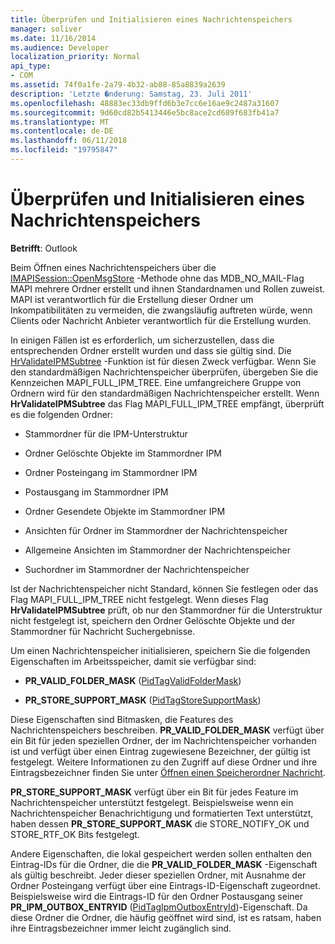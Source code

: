 ```yaml
---
title: Überprüfen und Initialisieren eines Nachrichtenspeichers
manager: soliver
ms.date: 11/16/2014
ms.audience: Developer
localization_priority: Normal
api_type:
- COM
ms.assetid: 74f0a1fe-2a79-4b32-ab88-85a8839a2639
description: 'Letzte �nderung: Samstag, 23. Juli 2011'
ms.openlocfilehash: 48883ec33db9ffd6b3e7cc6e16ae9c2487a31607
ms.sourcegitcommit: 9d60cd82b5413446e5bc8ace2cd689f683fb41a7
ms.translationtype: MT
ms.contentlocale: de-DE
ms.lasthandoff: 06/11/2018
ms.locfileid: "19795847"
---
```

# <a name="validating-and-initializing-a-message-store"></a>Überprüfen und Initialisieren eines Nachrichtenspeichers

  
  
**Betrifft**: Outlook 
  
Beim Öffnen eines Nachrichtenspeichers über die [IMAPISession::OpenMsgStore](imapisession-openmsgstore.md) -Methode ohne das MDB_NO_MAIL-Flag MAPI mehrere Ordner erstellt und ihnen Standardnamen und Rollen zuweist. MAPI ist verantwortlich für die Erstellung dieser Ordner um Inkompatibilitäten zu vermeiden, die zwangsläufig auftreten würde, wenn Clients oder Nachricht Anbieter verantwortlich für die Erstellung wurden. 
  
In einigen Fällen ist es erforderlich, um sicherzustellen, dass die entsprechenden Ordner erstellt wurden und dass sie gültig sind. Die [HrValidateIPMSubtree](hrvalidateipmsubtree.md) -Funktion ist für diesen Zweck verfügbar. Wenn Sie den standardmäßigen Nachrichtenspeicher überprüfen, übergeben Sie die Kennzeichen MAPI_FULL_IPM_TREE. Eine umfangreichere Gruppe von Ordnern wird für den standardmäßigen Nachrichtenspeicher erstellt. Wenn **HrValidateIPMSubtree** das Flag MAPI_FULL_IPM_TREE empfängt, überprüft es die folgenden Ordner: 
  
- Stammordner für die IPM-Unterstruktur
    
- Ordner Gelöschte Objekte im Stammordner IPM
    
- Ordner Posteingang im Stammordner IPM
    
- Postausgang im Stammordner IPM
    
- Ordner Gesendete Objekte im Stammordner IPM
    
- Ansichten für Ordner im Stammordner der Nachrichtenspeicher
    
- Allgemeine Ansichten im Stammordner der Nachrichtenspeicher
    
- Suchordner im Stammordner der Nachrichtenspeicher
    
Ist der Nachrichtenspeicher nicht Standard, können Sie festlegen oder das Flag MAPI_FULL_IPM_TREE nicht festgelegt. Wenn dieses Flag **HrValidateIPMSubtree** prüft, ob nur den Stammordner für die Unterstruktur nicht festgelegt ist, speichern den Ordner Gelöschte Objekte und der Stammordner für Nachricht Suchergebnisse. 
  
Um einen Nachrichtenspeicher initialisieren, speichern Sie die folgenden Eigenschaften im Arbeitsspeicher, damit sie verfügbar sind:
  
- **PR_VALID_FOLDER_MASK** ([PidTagValidFolderMask](pidtagvalidfoldermask-canonical-property.md))
    
- **PR_STORE_SUPPORT_MASK** ([PidTagStoreSupportMask](pidtagstoresupportmask-canonical-property.md))
    
Diese Eigenschaften sind Bitmasken, die Features des Nachrichtenspeichers beschreiben. **PR_VALID_FOLDER_MASK** verfügt über ein Bit für jeden speziellen Ordner, der im Nachrichtenspeicher vorhanden ist und verfügt über einen Eintrag zugewiesene Bezeichner, der gültig ist festgelegt. Weitere Informationen zu den Zugriff auf diese Ordner und ihre Eintragsbezeichner finden Sie unter [Öffnen einen Speicherordner Nachricht](opening-a-message-store-folder.md). 
  
 **PR_STORE_SUPPORT_MASK** verfügt über ein Bit für jedes Feature im Nachrichtenspeicher unterstützt festgelegt. Beispielsweise wenn ein Nachrichtenspeicher Benachrichtigung und formatierten Text unterstützt, haben dessen **PR_STORE_SUPPORT_MASK** die STORE_NOTIFY_OK und STORE_RTF_OK Bits festgelegt. 
  
Andere Eigenschaften, die lokal gespeichert werden sollen enthalten den Eintrag-IDs für die Ordner, die die **PR_VALID_FOLDER_MASK** -Eigenschaft als gültig beschreibt. Jeder dieser speziellen Ordner, mit Ausnahme der Ordner Posteingang verfügt über eine Eintrags-ID-Eigenschaft zugeordnet. Beispielsweise wird die Eintrags-ID für den Ordner Postausgang seiner **PR_IPM_OUTBOX_ENTRYID** ([PidTagIpmOutboxEntryId](pidtagipmoutboxentryid-canonical-property.md))-Eigenschaft. Da diese Ordner die Ordner, die häufig geöffnet wird sind, ist es ratsam, haben ihre Eintragsbezeichner immer leicht zugänglich sind.
  

